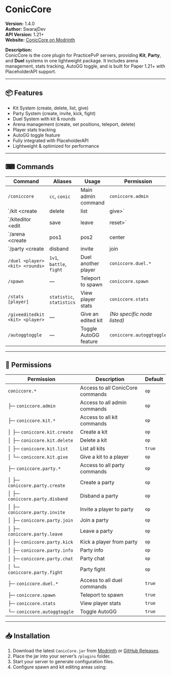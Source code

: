 # ConicCore
**Version:** 1.4.0  
**Author:** SwarajDev  
**API Version:** 1.21+  
**Website:** [ConicCore on Modrinth](https://modrinth.com/plugin/conickits)  

**Description:**  
ConicCore is the core plugin for PracticePvP servers, providing **Kit**, **Party**, and **Duel** systems in one lightweight package. It includes arena management, stats tracking, AutoGG toggle, and is built for Paper 1.21+ with PlaceholderAPI support.

---

## 📦 Features
- Kit System (create, delete, list, give)
- Party System (create, invite, kick, fight)
- Duel System with kit & rounds
- Arena management (create, set positions, teleport, delete)
- Player stats tracking
- AutoGG toggle feature
- Fully integrated with PlaceholderAPI
- Lightweight & optimized for performance

---

## ⌨ Commands

| Command | Aliases | Usage | Permission |
|---------|---------|-------|------------|
| `/coniccore` | `cc`, `conic` | Main admin command | `coniccore.admin` |
| `/kit <create|delete|list|give>` | `kits`, `ck` | Kit management | `coniccore.kits` |
| `/kiteditor <edit|save|leave|reset>` | — | Edit kits privately | *(No specific node listed)* |
| `/arena <create|pos1|pos2|center|list|teleport|delete>` | — | Arena management | *(No specific node listed)* |
| `/party <create|disband|invite|join|leave|kick|info|chat|fight>` | `p` | Party management | `coniccore.party.*` |
| `/duel <player> <kit> <rounds>` | `1v1`, `battle`, `fight` | Duel another player | `coniccore.duel.*` |
| `/spawn` | — | Teleport to spawn | `coniccore.spawn` |
| `/stats [player]` | `statistic`, `statistics` | View player stats | `coniccore.stats` |
| `/giveeditedkit <kit> <player>` | — | Give an edited kit | *(No specific node listed)* |
| `/autoggtoggle` | — | Toggle AutoGG feature | `coniccore.autoggtoggle` |

---

## 🔑 Permissions

| Permission | Description | Default |
|------------|-------------|---------|
| `coniccore.*` | Access to all ConicCore commands | `op` |
| ├─ `coniccore.admin` | Access to all admin commands | `op` |
| ├─ `coniccore.kit.*` | Access to all kit commands | `op` |
| │ ├─ `coniccore.kit.create` | Create a kit | `op` |
| │ ├─ `coniccore.kit.delete` | Delete a kit | `op` |
| │ ├─ `coniccore.kit.list` | List all kits | `true` |
| │ └─ `coniccore.kit.give` | Give a kit to a player | `op` |
| ├─ `coniccore.party.*` | Access to all party commands | `op` |
| │ ├─ `coniccore.party.create` | Create a party | `op` |
| │ ├─ `coniccore.party.disband` | Disband a party | `op` |
| │ ├─ `coniccore.party.invite` | Invite a player to party | `op` |
| │ ├─ `coniccore.party.join` | Join a party | `op` |
| │ ├─ `coniccore.party.leave` | Leave a party | `op` |
| │ ├─ `coniccore.party.kick` | Kick a player from party | `op` |
| │ ├─ `coniccore.party.info` | Party info | `op` |
| │ ├─ `coniccore.party.chat` | Party chat | `op` |
| │ └─ `coniccore.party.fight` | Party fight | `op` |
| ├─ `coniccore.duel.*` | Access to all duel commands | `true` |
| ├─ `coniccore.spawn` | Teleport to spawn | `true` |
| ├─ `coniccore.stats` | View player stats | `true` |
| └─ `coniccore.autoggtoggle` | Toggle AutoGG | `true` |

---

## 📥 Installation
1. Download the latest `ConicCore.jar` from [Modrinth](https://modrinth.com/plugin/conickits) or [GitHub Releases](https://github.com/SwarajDev5/ConicCore/releases).
2. Place the jar into your server’s `/plugins` folder.
3. Start your server to generate configuration files.
4. Configure spawn and kit editing areas using:
